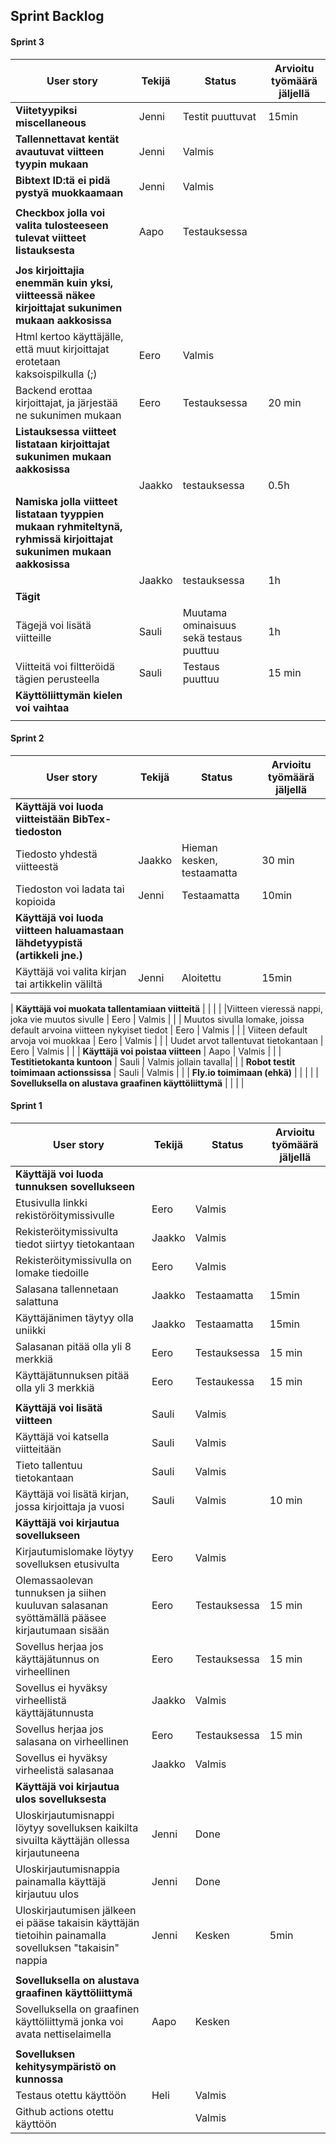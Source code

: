 ## Sprint Backlog

#### Sprint 3

| **User story**  | **Tekijä**  | **Status**  |  **Arvioitu työmäärä jäljellä** |
|---|---|---|---|
|  **Viitetyypiksi miscellaneous**    | Jenni | Testit puuttuvat | 15min |
| **Tallennettavat kentät avautuvat viitteen tyypin mukaan**  | Jenni  | Valmis  |   |
|  **Bibtext ID:tä ei pidä pystyä muokkaamaan**    | Jenni  | Valmis |  |
|   |   |   |   |
|  **Checkbox jolla voi valita tulosteeseen tulevat viitteet listauksesta**    | Aapo | Testauksessa
|   |   |   |   |
|  **Jos kirjoittajia enemmän kuin yksi, viitteessä näkee kirjoittajat sukunimen mukaan aakkosissa**    |
| Html kertoo käyttäjälle, että muut kirjoittajat erotetaan kaksoispilkulla (;)  | Eero  | Valmis  |   |
| Backend erottaa kirjoittajat, ja järjestää ne sukunimen mukaan | Eero | Testauksessa| 20 min |
|  **Listauksessa viitteet listataan kirjoittajat sukunimen mukaan aakkosissa**    |
|   | Jaakko  | testauksessa  | 0.5h |
|  **Namiska jolla viitteet listataan tyyppien mukaan ryhmiteltynä, ryhmissä kirjoittajat sukunimen mukaan aakkosissa**    |
|   |  Jaakko | testauksessa  | 1h |
|  **Tägit**    |
| Tägejä voi lisätä viitteille  | Sauli |  Muutama ominaisuus sekä testaus puuttuu | 1h |
| Viitteitä voi filtteröidä tägien perusteella  | Sauli | Testaus puuttuu | 15 min  |
|  **Käyttöliittymän kielen voi vaihtaa**    |  |    |   |
|  |  |  |

#### Sprint 2

| **User story**                                                              | **Tekijä** | **Status**                 | **Arvioitu työmäärä jäljellä** |
| --------------------------------------------------------------------------- | ---------- | -------------------------- | ------------------------------ |
| **Käyttäjä voi luoda viitteistään BibTex-tiedoston**                        |            |        |       |
| Tiedosto yhdestä viitteestä                                                 | Jaakko     | Hieman kesken, testaamatta | 30 min                         |
| Tiedoston voi ladata tai kopioida                                           | Jenni      | Testaamatta                | 10min                          |
| **Käyttäjä voi luoda viitteen haluamastaan lähdetyypistä (artikkeli jne.)** |    |    |   |
| Käyttäjä voi valita kirjan tai artikkelin väliltä                           | Jenni      | Aloitettu                  | 15min                          |

| **Käyttäjä voi muokata tallentamiaan viitteitä**  |  |   |  |
|Viitteen vieressä nappi, joka vie muutos sivulle | Eero | Valmis | |
| Muutos sivulla lomake, joissa default arvoina viitteen nykyiset tiedot | Eero | Valmis | |
| Viiteen default arvoja voi muokkaa | Eero | Valmis | |
| Uudet arvot tallentuvat tietokantaan | Eero | Valmis | |
| **Käyttäjä voi poistaa viitteen** | Aapo | Valmis | |
| **Testitietokanta kuntoon** | Sauli | Valmis jollain tavalla| |
| **Robot testit toimimaan actionssissa** | Sauli | Valmis | |
| **Fly.io toimimaan (ehkä)** |  |   |  |
| **Sovelluksella on alustava graafinen käyttöliittymä** | | | |

#### Sprint 1

| **User story**                                                        | **Tekijä** | **Status**   | **Arvioitu työmäärä jäljellä** |
| ----------------------------------------------------------------------| ---------- | ------------ | ------------------------------ |
| **Käyttäjä voi luoda tunnuksen sovellukseen**       |   |   |   |
| Etusivulla linkki rekistöröitymissivulle                              | Eero       | Valmis       |                                |
| Rekisteröitymissivulta tiedot siirtyy tietokantaan                    | Jaakko     | Valmis       |                                |
| Rekisteröitymissivulla on lomake tiedoille                            | Eero       | Valmis       |                                |
| Salasana tallennetaan salattuna                                       | Jaakko     | Testaamatta  | 15min                          |
| Käyttäjänimen täytyy olla uniikki                                     | Jaakko     | Testaamatta  | 15min                          |
| Salasanan pitää olla yli 8 merkkiä                                    | Eero       | Testauksessa | 15 min                         |
| Käyttäjätunnuksen pitää olla yli 3 merkkiä                            | Eero       | Testaukessa  | 15 min                         |
|                                                                       |            |              |                                |
| **Käyttäjä voi lisätä viitteen**                                      | Sauli      | Valmis       |                                |
| Käyttäjä voi katsella viitteitään                                     | Sauli      | Valmis       |                                |
| Tieto tallentuu tietokantaan                                          | Sauli      | Valmis       |                                |
| Käyttäjä voi lisätä kirjan, jossa kirjoittaja ja vuosi                | Sauli      | Valmis       | 10 min |
| **Käyttäjä voi kirjautua sovellukseen**                               |            |              |                                |
| Kirjautumislomake löytyy sovelluksen etusivulta                       | Eero       | Valmis       |                                |
| Olemassaolevan tunnuksen ja siihen kuuluvan salasanan syöttämällä pääsee kirjautumaan sisään | Eero | Testauksessa | 15 min        |
| Sovellus herjaa jos käyttäjätunnus on virheellinen                    | Eero       | Testauksessa | 15 min                         |
| Sovellus ei hyväksy virheellistä käyttäjätunnusta                     | Jaakko     | Valmis       |                                |
| Sovellus herjaa jos salasana on virheellinen                          | Eero       | Testauksessa | 15 min                         |
| Sovellus ei hyväksy virheelistä salasanaa                             | Jaakko     | Valmis       |                                |
| **Käyttäjä voi kirjautua ulos sovelluksesta**                         |            |              |                                |
| Uloskirjautumisnappi löytyy sovelluksen kaikilta sivuilta käyttäjän ollessa kirjautuneena | Jenni | Done |                         |
| Uloskirjautumisnappia painamalla käyttäjä kirjautuu ulos              | Jenni      | Done         |                                |
| Uloskirjautumisen jälkeen ei pääse takaisin käyttäjän tietoihin painamalla sovelluksen "takaisin" nappia | Jenni | Kesken| 5min    |
|                                                                       |            |              |                                |
| **Sovelluksella on alustava graafinen käyttöliittymä**                |            |              |   |
| Sovelluksella on graafinen käyttöliittymä jonka voi avata nettiselaimella | Aapo   | Kesken       |                                |
|                                                                       |            |              |                                |
| **Sovelluksen kehitysympäristö on kunnossa**                          |            |              |
| Testaus otettu käyttöön                                               | Heli       | Valmis       |                                |
| Github actions otettu käyttöön                                        |            | Valmis       |                                |
